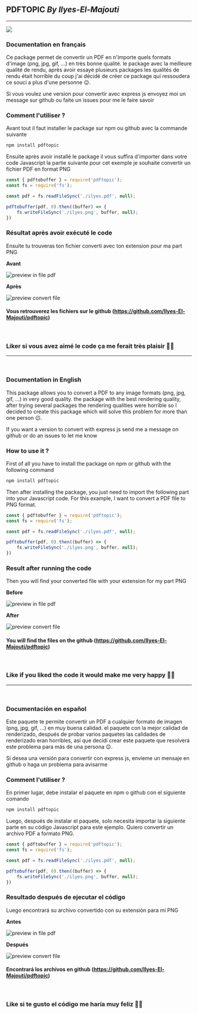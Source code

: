 ## **PDFTOPIC *By Ilyes-El-Majouti***
---
[<img src="https://img.shields.io/badge/PDFTOPIC-010101?&style=for-the-badge&logo=Npm&logoColor=white"/>](https://www.npmjs.com/package/pdftopic)


### **Documentation en français**
Ce package permet de convertir un PDF en n'importe quels formats d'image (png, jpg, gif, ...) en très bonne qualité. le package avec la meilleure qualité de rendu, après avoir essayé plusieurs packages les qualités de rendu était horrible du coup j'ai décidé de créer ce package qui ressoudera ce souci a plus d'une personne 😉.

Si vous voulez une version pour convertir avec express js envoyez moi un message sur github ou faite un issues pour me le faire savoir
### **Comment l'utiliser ?**
Avant tout il faut installer le package sur npm ou github avec la commande suivante
```sh
npm install pdftopic
```
Ensuite après avoir installé le package il vous suffira d'importer dans votre code Javascript la partie suivante pour cet exemple je souhaite convertir un fichier PDF en format PNG
```javascript
const { pdftobuffer } = require('pdftopic');
const fs = require('fs');

const pdf = fs.readFileSync('./ilyes.pdf', null);

pdftobuffer(pdf, 0).then((buffer) => {
    fs.writeFileSync('./ilyes.png', buffer, null);
})
```
### **Résultat après avoir exécuté le code**

Ensuite tu trouveras ton fichier converti avec ton extension pour ma part PNG

**Avant**

![preview in file pdf](./ilyes-pdf.png)

**Après**

![preview convert file](./ilyes.png)

#### **Vous retrouverez les fichiers sur le github (https://github.com/Ilyes-El-Majouti/pdftopic)**
<br>

### **Liker si vous avez aimé le code ça me ferait très plaisir 💪😉**

---
<br>

### **Documentation in English**
This package allows you to convert a PDF to any image formats (png, jpg, gif, ...) in very good quality. the package with the best rendering quality, after trying several packages the rendering qualities were horrible so I decided to create this package which will solve this problem for more than one person 😉.

If you want a version to convert with express js send me a message on github or do an issues to let me know

### **How to use it ?**
First of all you have to install the package on npm or github with the following command
```sh
npm install pdftopic
```
Then after installing the package, you just need to import the following part into your Javascript code. For this example, I want to convert a PDF file to PNG format.
```javascript
const { pdftobuffer } = require('pdftopic');
const fs = require('fs');

const pdf = fs.readFileSync('./ilyes.pdf', null);

pdftobuffer(pdf, 0).then((buffer) => {
    fs.writeFileSync('./ilyes.png', buffer, null);
})
```
### **Result after running the code**

Then you will find your converted file with your extension for my part PNG

**Before**

![preview in file pdf](./ilyes-pdf.png)

**After**

![preview convert file](./ilyes.png)

#### **You will find the files on the github (https://github.com/Ilyes-El-Majouti/pdftopic)**
<br>

### **Like if you liked the code it would make me very happy 💪😉**

---
<br>

### **Documentación en español**
Este paquete te permite convertir un PDF a cualquier formato de imagen (png, jpg, gif, ...) en muy buena calidad. el paquete con la mejor calidad de renderizado, después de probar varios paquetes las calidades de renderizado eran horribles, así que decidí crear este paquete que resolverá este problema para más de una persona 😉.

Si desea una versión para convertir con express js, envíeme un mensaje en github o haga un problema para avisarme
### **Comment l'utiliser ?**
En primer lugar, debe instalar el paquete en npm o github con el siguiente comando
```sh
npm install pdftopic
```
Luego, después de instalar el paquete, solo necesita importar la siguiente parte en su código Javascript para este ejemplo. Quiero convertir un archivo PDF a formato PNG.
```javascript
const { pdftobuffer } = require('pdftopic');
const fs = require('fs');

const pdf = fs.readFileSync('./ilyes.pdf', null);

pdftobuffer(pdf, 0).then((buffer) => {
    fs.writeFileSync('./ilyes.png', buffer, null);
})
```
### **Resultado después de ejecutar el código**

Luego encontrará su archivo convertido con su extensión para mí PNG

**Antes**

![preview in file pdf](./ilyes-pdf.png)

**Después**

![preview convert file](./ilyes.png)

#### **Encontrará los archivos en github (https://github.com/Ilyes-El-Majouti/pdftopic)**
<br>

### **Like si te gusto el código me haría muy feliz 💪😉**